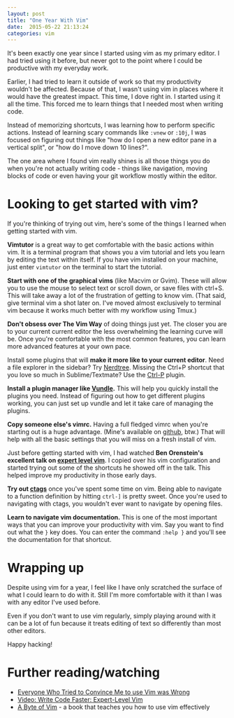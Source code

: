```yaml
---
layout: post
title: "One Year With Vim"
date:  2015-05-22 21:13:24
categories: vim
---
```


It's been exactly one year
since I started using vim
as my primary editor.
I had tried using it before,
but never got to the point
where I could be productive
with my everyday work.

Earlier,
I had tried to learn it outside of work
so that my productivity wouldn't be affected.
Because of that,
I wasn't using vim in places
where it would have the greatest impact.
This time,
I dove right in.
I started using it all the time.
This forced me to learn things
that I needed most
when writing code.

Instead of memorizing shortcuts,
I was learning how to perform specific actions.
Instead of learning scary commands like
`:vnew` or `:10j`,
I was focused on figuring out things like
"how do I open a new editor pane in a vertical split",
or "how do I move down 10 lines?".

The one area
where I found vim really shines
is all those things you do
when you're not actually writing code -
things like navigation,
moving blocks of code
or even having your git workflow
mostly within the editor.

# Looking to get started with vim?

If you're thinking of trying out vim,
here's some of the things I learned
when getting started with vim.

**Vimtutor** is a great way
to get comfortable
with the basic actions within vim.
It is a terminal program
that shows you a vim tutorial
and lets you learn
by editing the text within itself.
If you have vim installed on your machine,
just enter `vimtutor` on the terminal
to start the tutorial.

**Start with one of the graphical vims**
(like Macvim or Gvim).
These will allow you
to use the mouse to select text or scroll down,
or save files with ctrl+S.
This will take away
a lot of the frustration
of getting to know vim.
(That said,
give terminal vim a shot later on.
I've moved almost exclusively
to terminal vim
because it works much better
with my workflow using Tmux.)

**Don't obsess over The Vim Way**
of doing things just yet.
The closer you are to your current current editor
the less overwhelming
the learning curve will be.
Once you're comfortable with
the most common features,
you can learn more advanced features
at your own pace.

Install some plugins that will
**make it more like to your current editor**.
Need a file explorer in the sidebar?
Try [Nerdtree](https://github.com/scrooloose/nerdtree).
Missing the Ctrl+P shortcut
that you love so much in Sublime/Textmate?
Use the [Ctrl-P](https://github.com/kien/ctrlp.vim) plugin.

**Install a plugin manager like [Vundle](https://github.com/gmarik/Vundle.vim).**
This will help you
quickly install the plugins you need.
Instead of figuring out
how to get different plugins working,
you can just set up vundle
and let it take care of
managing the plugins.

**Copy someone else's vimrc.**
Having a full fledged vimrc
when you're starting out
is a huge advantage.
(Mine's available on [github](https://github.com/nithinbekal/dotfiles), btw.)
That will help with all the basic settings
that you will miss
on a fresh install of vim.

Just before getting started with vim,
I had watched
**Ben Orenstein's excellent talk on
[expert level vim](https://www.youtube.com/watch?v=SkdrYWhh-8s)**.
I copied over his vim configuration
and started trying out some of the shortcuts
he showed off in the talk.
This helped improve my productivity in those early days.

**Try out [ctags](http://andrew.stwrt.ca/posts/vim-ctags/)**
once you've spent some time on vim.
Being able to navigate
to a function definition
by hitting `ctrl-]`
is pretty sweet.
Once you're used to
navigating with ctags,
you wouldn't ever want to
navigate by opening files.

**Learn to navigate vim documentation.**
This is one of the most important ways
that you can improve your productivity with vim.
Say you want to find out what the `}` key does.
You can enter the command `:help }`
and you'll see the documentation for that shortcut.

# Wrapping up

Despite using vim for a year,
I feel like I have only
scratched the surface of
what I could learn to do with it.
Still I'm more comfortable with it
than I was with any editor
I've used before.

Even if you don't want to use vim regularly,
simply playing around with it
can be a lot of fun
because it treats editing of text
so differently than most other editors.

Happy hacking!

# Further reading/watching

* [Everyone Who Tried to Convince Me to use Vim was Wrong](http://yehudakatz.com/2010/07/29/everyone-who-tried-to-convince-me-to-use-vim-was-wrong/)
* [Video: Write Code Faster: Expert-Level Vim](https://www.youtube.com/watch?v=SkdrYWhh-8s)
* [A Byte of Vim](http://www.swaroopch.com/notes/vim/) - a book that teaches you how to use vim effectively

